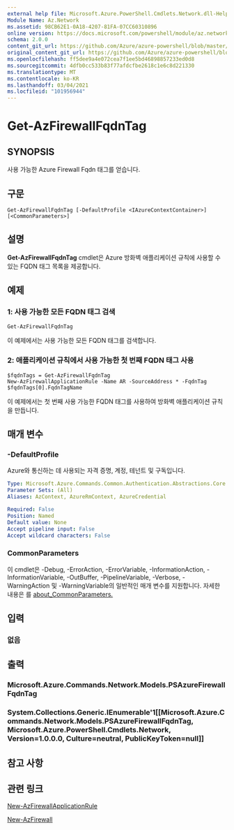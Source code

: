```yaml
---
external help file: Microsoft.Azure.PowerShell.Cmdlets.Network.dll-Help.xml
Module Name: Az.Network
ms.assetid: 98CB62E1-0A18-4207-81FA-07CC60310896
online version: https://docs.microsoft.com/powershell/module/az.network/get-azfirewallfqdntag
schema: 2.0.0
content_git_url: https://github.com/Azure/azure-powershell/blob/master/src/Network/Network/help/Get-AzFirewallFqdnTag.md
original_content_git_url: https://github.com/Azure/azure-powershell/blob/master/src/Network/Network/help/Get-AzFirewallFqdnTag.md
ms.openlocfilehash: ff5dee9a4e072cea7f1ee5bd46898857233ed0d8
ms.sourcegitcommit: 4dfb0cc533b83f77afdcfbe2618c1e6c8d221330
ms.translationtype: MT
ms.contentlocale: ko-KR
ms.lasthandoff: 03/04/2021
ms.locfileid: "101956944"
---
```

# Get-AzFirewallFqdnTag

## SYNOPSIS
사용 가능한 Azure Firewall Fqdn 태그를 얻습니다.

## 구문

```
Get-AzFirewallFqdnTag [-DefaultProfile <IAzureContextContainer>] [<CommonParameters>]
```

## 설명
**Get-AzFirewallFqdnTag** cmdlet은 Azure 방화벽 애플리케이션 규칙에 사용할 수 있는 FQDN 태그 목록을 제공합니다.

## 예제

### 1: 사용 가능한 모든 FQDN 태그 검색
```
Get-AzFirewallFqdnTag
```

이 예제에서는 사용 가능한 모든 FQDN 태그를 검색합니다.

### 2: 애플리케이션 규칙에서 사용 가능한 첫 번째 FQDN 태그 사용
```
$fqdnTags = Get-AzFirewallFqdnTag
New-AzFirewallApplicationRule -Name AR -SourceAddress * -FqdnTag $fqdnTags[0].FqdnTagName
```

이 예제에서는 첫 번째 사용 가능한 FQDN 태그를 사용하여 방화벽 애플리케이션 규칙을 만듭니다.

## 매개 변수

### -DefaultProfile
Azure와 통신하는 데 사용되는 자격 증명, 계정, 테넌트 및 구독입니다.

```yaml
Type: Microsoft.Azure.Commands.Common.Authentication.Abstractions.Core.IAzureContextContainer
Parameter Sets: (All)
Aliases: AzContext, AzureRmContext, AzureCredential

Required: False
Position: Named
Default value: None
Accept pipeline input: False
Accept wildcard characters: False
```

### CommonParameters
이 cmdlet은 -Debug, -ErrorAction, -ErrorVariable, -InformationAction, -InformationVariable, -OutBuffer, -PipelineVariable, -Verbose, -WarningAction 및 -WarningVariable의 일반적인 매개 변수를 지원합니다. 자세한 내용은 를 [about_CommonParameters.](http://go.microsoft.com/fwlink/?LinkID=113216)

## 입력

### 없음

## 출력

### Microsoft.Azure.Commands.Network.Models.PSAzureFirewallFqdnTag

### System.Collections.Generic.IEnumerable'1[[Microsoft.Azure.Commands.Network.Models.PSAzureFirewallFqdnTag, Microsoft.Azure.PowerShell.Cmdlets.Network, Version=1.0.0.0, Culture=neutral, PublicKeyToken=null]]

## 참고 사항

## 관련 링크

[New-AzFirewallApplicationRule](./New-AzFirewallApplicationRule.md)

[New-AzFirewall](./New-AzFirewall.md)
